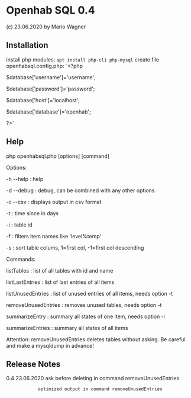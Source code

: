 #  Openhab SQL 0.4
  (c) 23.06.2020 by Mario Wagner

## Installation
install php modules:
`apt install php-cli php-mysql`
create file openhabsql.config.php:
`<?php

  $database['username']='username';
  
  $database['password']='password';
  
  $database['host']='localhost';
  
  $database['database']='openhab';

?>`


Help
----

php openhabsql.php [options] [command]

Options:

-h --help           : help

-d --debug          : debug, can be combined with any other options

-c --csv            : displays output in csv format


-t <days>           : time since in days
  
-i <id>             : table id
  
-f <filter>         : filters item names like 'level%temp'
  
-s <column>         : sort table colums, 1=first col, -1=first col descending
  

Commands:

listTables          : list of all tables with id and name

listLastEntries     : list of last entries of all items

listUnusedEntries   : list of unused entries of all items, needs option -t

removeUnusedEntries : removes unused tables, needs option -t

summarizeEntry      : summary all states of one item, needs option -i

summarizeEntries    : summary all states of all items


Attention: removeUnusedEntries deletes tables without asking. 
           Be careful and make a mysqldump in advance!


Release Notes
-------------

0.4 23.06.2020  ask before deleting in command removeUnusedEntries

                optimized output in command removeUnusedEntries